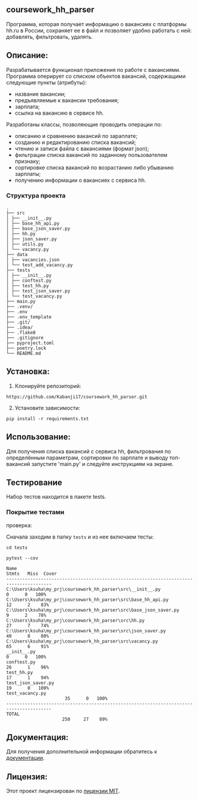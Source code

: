 ## coursework_hh_parser

Программа, которая получает информацию о вакансиях с платформы hh.ru в России, сохраняет ее в файл и позволяет удобно работать с ней: добавлять, фильтровать, удалять.

##  Описание:
Разрабатывается функционал приложения по работе с вакансиями.
Программа оперирует со списком объектов вакансий, содержащими следующие пункты (атрибуты):
- название вакансии;
- предъявляемые к вакансии требования;
- зарплата;
- ссылка на вакансию в сервисе hh.

Разработаны классы, позволяющие проводить операции по:
- описанию и сравнению вакансий по зараплате;
- созданию и редактированию списка вакансий;
- чтению и записи файла с вакансиями (формат json);
- фильтрации списка вакансий по заданному пользователем признаку;
- сортировке списка вакансий по возрастанию либо убыванию зарплаты;
- получению информации о вакансиях с сервиса hh.

### Структура проекта
```
.
├── src
│ ├── __init__.py
│ ├── base_hh_api.py
│ ├── base_json_saver.py
│ ├── hh.py
│ ├── json_saver.py
│ ├── utils.py
│ └── vacancy.py
├── data
│ ├── vacancies.json
│ └── test_add_vacancy.py
├── tests
│ ├── __init__.py
│ ├── conftest.py
│ ├── test_hh.py
│ ├── test_json_saver.py
│ └── test_vacancy.py
├── main.py
├── .venv/
├── .env
├── .env_template
├── .git/
├── .idea/
├── .flake8
├── .gitignore
├── pyproject.toml
├── poetry.lock
└── README.md
```
## Установка:
1. Клонируйте репозиторий:
```
https://github.com/Kabanji17/coursework_hh_parser.git
```
2. Установите зависимости:
```
pip install -r requirements.txt
```
## Использование:
Для получения списка вакансий с сервиса hh, фильтрования по определённым параметрам, 
сортировки по зарплате и выводу топ-вакансий запустите 'main.py' и следуйте инструкциям на экране.

## Тестирование
Набор тестов находится в пакете tests.

### Покрытие тестами 

проверка:

Сначала заходим в папку ```tests``` и из нее включаем тесты:
```
cd tests
```
```
pytest --cov
```
```
Name                                                                Stmts   Miss  Cover
---------------------------------------------------------------------------------------
C:\Users\ksuha\my_prj\coursework_hh_parser\src\__init__.py              0      0   100%
C:\Users\ksuha\my_prj\coursework_hh_parser\src\base_hh_api.py          12      2    83%
C:\Users\ksuha\my_prj\coursework_hh_parser\src\base_json_saver.py       9      2    78%
C:\Users\ksuha\my_prj\coursework_hh_parser\src\hh.py                   27      7    74%
C:\Users\ksuha\my_prj\coursework_hh_parser\src\json_saver.py           40      8    80%
C:\Users\ksuha\my_prj\coursework_hh_parser\src\vacancy.py              65      6    91%
__init__.py                                                             0      0   100%
conftest.py                                                            26      1    96%
test_hh.py                                                             17      1    94%
test_json_saver.py                                                     19      0   100%
test_vacancy.py                                  
                      35      0   100%
---------------------------------------------------------------------------------------
TOTAL                                            
                     250     27    89%
```

## Документация:
Для получения дополнительной информации обратитесь к [документации](docs/README.md).

## Лицензия:

Этот проект лицензирован по [лицензии MIT](LICENSE).